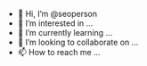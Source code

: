 - 👋 Hi, I’m @seoperson
- 👀 I’m interested in ...
- 🌱 I’m currently learning ...
- 💞️ I’m looking to collaborate on ...
- 📫 How to reach me ...

<!---
seoperson/seoperson is a ✨ special ✨ repository because its `README.md` (this file) appears on your GitHub profile.
You can click the Preview link to take a look at your changes.
--->
